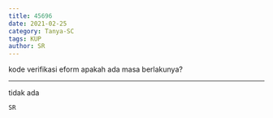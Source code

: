 ```yaml
---
title: 45696
date: 2021-02-25
category: Tanya-SC
tags: KUP
author: SR
---
```


kode verifikasi eform apakah ada masa berlakunya?

---

tidak ada

`SR`
